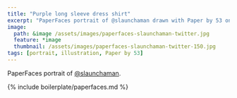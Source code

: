 ```yaml
---
title: "Purple long sleeve dress shirt"
excerpt: "PaperFaces portrait of @slaunchaman drawn with Paper by 53 on an iPad."
image: 
  path: &image /assets/images/paperfaces-slaunchaman-twitter.jpg 
  feature: *image
  thumbnail: /assets/images/paperfaces-slaunchaman-twitter-150.jpg
tags: [portrait, illustration, Paper by 53]
---
```


PaperFaces portrait of [@slaunchaman](https://twitter.com/slaunchaman).

{% include boilerplate/paperfaces.md %}
